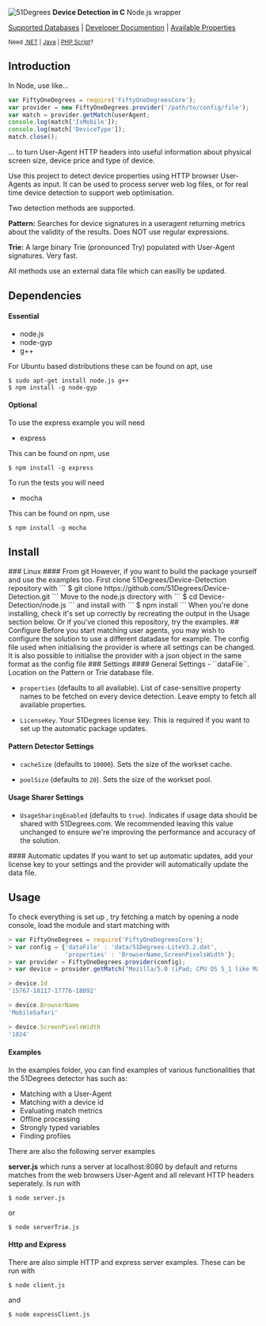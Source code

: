 ![51Degrees](https://51degrees.com/DesktopModules/FiftyOne/Distributor/Logo.ashx?utm_source=github&utm_medium=repository&utm_content=readme_main&utm_campaign=node-open-source "THE Fastest and Most Accurate Device Detection") **Device Detection in C** Node.js wrapper

[Supported Databases](https://51degrees.com/compare-data-options?utm_source=github&utm_medium=repository&utm_content=compare-data-options&utm_campaign=node-open-source "Different device databases which can be used with 51Degrees device detection") | [Developer Documention](https://51degrees.com/support/documentation?utm_source=github&utm_medium=repository&utm_content=documentation&utm_campaign=node-open-source "Full getting started guide and advanced developer documentation") | [Available Properties](https://51degrees.com/resources/property-dictionary?utm_source=github&utm_medium=repository&utm_content=property_dictionary&utm_campaign=node-open-source "View all available properties and values")

<sup>Need [.NET](https://github.com/51Degrees/.NET-Device-Detection "THE Fastest and most Accurate device detection for .NET") | [Java](https://github.com/51Degrees/Java-Device-Detection "THE Fastest and most Accurate device detection for Java") | [PHP Script](https://github.com/51Degrees/51Degrees-PHP)?</sup>

## Introduction

In Node, use like...
```js
var FiftyOneDegrees = require('FiftyOneDegreesCore');
var provider = new FiftyOneDegrees.provider('/path/to/config/file');
var match = provider.getMatch(userAgent;
console.log(match['IsMobile']);
console.log(match['DeviceType']);
match.close();
```
... to turn User-Agent HTTP headers into useful information about physical screen size, device price and type of device.

Use this project to detect device properties using HTTP browser User-Agents as input. It can be used to process server web log files, or for real time device detection to support web optimisation.

Two detection methods are supported.

**Pattern:**  Searches for device signatures in a useragent returning metrics about the validity of the results. Does NOT use regular expressions.

**Trie:** A large binary Trie (pronounced Try) populated with User-Agent signatures. Very fast.

All methods use an external data file which can easilly be updated.

## Dependencies
#### Essential

- node.js
- node-gyp
- g++

For Ubuntu based distributions these can be found on apt, use
```
$ sudo apt-get install node.js g++
$ npm install -g node-gyp
```

#### Optional
To use the express example you will need
- express

This can be found on npm, use
```
$ npm install -g express
```

To run the tests you will need
- mocha

This can be found on npm, use
```
$ npm install -g mocha
```

## Install
<installation>
### Linux
#### From git
However, if you want to build the package yourself and use the examples too.
First clone 51Degrees/Device-Detection repository with
```
$ git clone https://github.com/51Degrees/Device-Detection.git
```
Move to the node.js directory with
```
$ cd Device-Detection/node.js
```
and install with
```
$ npm install
```
</installation>
When you're done installing, check it's set up correctly by recreating the output in the Usage section below. Or if you've cloned this repository, try the examples.
## Configure
<configuration>
Before you start matching user agents, you may wish to configure the solution to use a different datadase for example. The config file used when initialising the provider is where all settings can be changed. It is also possible to initialise the provider with a json object in the same format as the config file
### Settings
#### General Settings
 - ``dataFile``. Location on the Pattern or Trie database file.
 
 - ``properties`` (defaults to all available). List of case-sensitive property names to be fetched on every device detection. Leave empty to fetch all available properties.

 - ``LicenseKey``. Your 51Degrees license key. This is required if you want to set up the automatic package updates.

#### Pattern Detector Settings
 - ``cacheSize`` (defaults to ``10000``). Sets the size of the workset cache.

 - ``poolSize`` (defaults to ``20``). Sets the size of the workset pool.

#### Usage Sharer Settings
 - ``UsageSharingEnabled`` (defaults to ``true``). Indicates if usage data should be shared with 51Degrees.com. We recommended leaving this value unchanged to ensure we're improving the performance and accuracy of the solution.
</configuration>
#### Automatic updates
If you want to set up automatic updates, add your license key to your settings and the provider will automatically update the data file.

## Usage
To check everything is set up , try fetching a match by opening a node console, load the module and start matching with
```js
> var FiftyOneDegrees = require('FiftyOneDegreesCore');
> var config = {'dataFile' : 'data/51Degrees-LiteV3.2.dat',
                'properties' : 'BrowserName,ScreenPixelsWidth'};
> var provider = FiftyOneDegrees.provider(config);
> var device = provider.getMatch("Mozilla/5.0 (iPad; CPU OS 5_1 like Mac OS X) AppleWebKit/534.46 (KHTML, like Gecko) Mobile/9B176")

> device.Id
'15767-18117-17776-18092'

> device.BrowserName
'MobileSafari'

> device.ScreenPixelsWidth
'1024'
```

#### Examples
In the examples folder, you can find examples of various functionalities that the 51Degrees detector has such as:
- Matching with a User-Agent
- Matching with a device id
- Evaluating match metrics
- Offline processing
- Strongly typed variables
- Finding profiles

There are also the following server examples

**server.js** which runs a server at localhost:8080 by default and returns matches from the web browsers User-Agent and all relevant HTTP headers seperately. Is run with
```
$ node server.js
```
or
```
$ node serverTrie.js
```

#### Http and Express
There are also simple HTTP and express server examples. These can be run with
```
$ node client.js 
```
and 
```
$ node expressClient.js
```